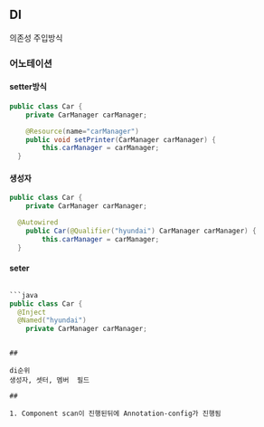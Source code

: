 ## DI

의존성 주입방식
### 어노테이션

#### setter방식
```java
public class Car {
	private CarManager carManager;

	@Resource(name="carManager")
	public void setPrinter(CarManager carManager) {
		this.carManager = carManager;
  }
```

#### 생성자

```java
public class Car {
	private CarManager carManager;

  @Autowired
	public Car(@Qualifier("hyundai") CarManager carManager) {
		this.carManager = carManager;
  }
```
#### seter

```java

```java
public class Car {
  @Inject
  @Named("hyundai")
	private CarManager carManager;
```

```

##

di순위
생성자, 셋터, 멤버  필드

##

1. Component scan이 진행된뒤에 Annotation-config가 진행됨
